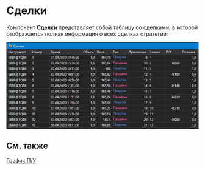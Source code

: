 # Сделки

Компонент **Сделки** представляет собой таблицу со сделками, в которой отображается полная информация о всех сделках стратегии:

![Designer The transaction 00](../../../../images/designer_trades_00.png)

## См. также

[График П\/У](pnl_equity.md)
